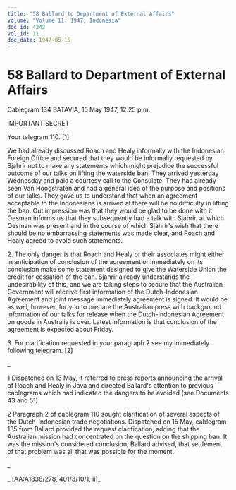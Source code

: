 ```yaml
---
title: "58 Ballard to Department of External Affairs"
volume: "Volume 11: 1947, Indonesia"
doc_id: 4242
vol_id: 11
doc_date: 1947-05-15
---
```


# 58 Ballard to Department of External Affairs

Cablegram 134 BATAVIA, 15 May 1947, 12.25 p.m.

IMPORTANT SECRET

Your telegram 110. [1]

We had already discussed Roach and Healy informally with the Indonesian Foreign Office and secured that they would be informally requested by Sjahrir not to make any statements which might prejudice the successful outcome of our talks on lifting the waterside ban. They arrived yesterday Wednesday and paid a courtesy call to the Consulate. They had already seen Van Hoogstraten and had a general idea of the purpose and positions of our talks. They gave us to understand that when an agreement acceptable to the Indonesians is arrived at there will be no difficulty in lifting the ban. Out impression was that they would be glad to be done with it. Oesman informs us that they subsequently had a talk with Sjahrir, at which Oesman was present and in the course of which Sjahrir's wish that there should be no embarrassing statements was made clear, and Roach and Healy agreed to avoid such statements.

2\. The only danger is that Roach and Healy or their associates might either in anticipation of conclusion of the agreement or immediately on its conclusion make some statement designed to give the Waterside Union the credit for cessation of the ban. Sjahrir already understands the undesirability of this, and we are taking steps to secure that the Australian Government will receive first information of the Dutch-Indonesian Agreement and joint message immediately agreement is signed. It would be as well, however, for you to prepare the Australian press with background information of our talks for release when the Dutch-Indonesian Agreement on goods in Australia is over. Latest information is that conclusion of the agreement is expected about Friday.

3\. For clarification requested in your paragraph 2 see my immediately following telegram. [2]

_

1 Dispatched on 13 May, it referred to press reports announcing the arrival of Roach and Healy in Java and directed Ballard's attention to previous cablegrams which had indicated the dangers to be avoided (see Documents 43 and 51).

2 Paragraph 2 of cablegram 110 sought clarification of several aspects of the Dutch-Indonesian trade negotiations. Dispatched on 15 May, cablegram 135 from Ballard provided the request clarification, adding that the Australian mission had concentrated on the question on the shipping ban. It was the mission's considered conclusion, Ballard advised, that settlement of that problem was all that was possible for the moment.

_

_ [AA:A1838/278, 401/3/10/1, ii]_
